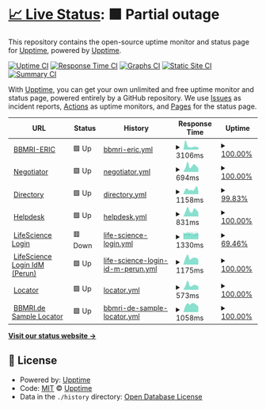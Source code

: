 # [📈 Live Status](https://status.bbmri-eric.eu): <!--live status--> **🟧 Partial outage**

This repository contains the open-source uptime monitor and status page for [Upptime](https://upptime.js.org), powered by [Upptime](https://github.com/upptime/upptime).

[![Uptime CI](https://github.com/bbmri-eric/status/workflows/Uptime%20CI/badge.svg)](https://github.com/bbmri-eric/status/actions?query=workflow%3A%22Uptime+CI%22)
[![Response Time CI](https://github.com/bbmri-eric/status/workflows/Response%20Time%20CI/badge.svg)](https://github.com/bbmri-eric/status/actions?query=workflow%3A%22Response+Time+CI%22)
[![Graphs CI](https://github.com/bbmri-eric/status/workflows/Graphs%20CI/badge.svg)](https://github.com/bbmri-eric/status/actions?query=workflow%3A%22Graphs+CI%22)
[![Static Site CI](https://github.com/bbmri-eric/status/workflows/Static%20Site%20CI/badge.svg)](https://github.com/bbmri-eric/status/actions?query=workflow%3A%22Static+Site+CI%22)
[![Summary CI](https://github.com/bbmri-eric/status/workflows/Summary%20CI/badge.svg)](https://github.com/bbmri-eric/status/actions?query=workflow%3A%22Summary+CI%22)

With [Upptime](https://upptime.js.org), you can get your own unlimited and free uptime monitor and status page, powered entirely by a GitHub repository. We use [Issues](https://github.com/upptime/upptime/issues) as incident reports, [Actions](https://github.com/bbmri-eric/status/actions) as uptime monitors, and [Pages](https://status.bbmri-eric.eu) for the status page.

<!--start: status pages-->
<!-- This summary is generated by Upptime (https://github.com/upptime/upptime) -->
<!-- Do not edit this manually, your changes will be overwritten -->
<!-- prettier-ignore -->
| URL | Status | History | Response Time | Uptime |
| --- | ------ | ------- | ------------- | ------ |
| <img alt="" src="https://icons.duckduckgo.com/ip3/www.bbmri-eric.eu.ico" height="13"> [BBMRI-ERIC](https://www.bbmri-eric.eu) | 🟩 Up | [bbmri-eric.yml](https://github.com/BBMRI-ERIC/status/commits/HEAD/history/bbmri-eric.yml) | <details><summary><img alt="Response time graph" src="./graphs/bbmri-eric/response-time-week.png" height="20"> 3106ms</summary><br><a href="https://status.bbmri-eric.eu/history/bbmri-eric"><img alt="Response time 2497" src="https://img.shields.io/endpoint?url=https%3A%2F%2Fraw.githubusercontent.com%2FBBMRI-ERIC%2Fstatus%2FHEAD%2Fapi%2Fbbmri-eric%2Fresponse-time.json"></a><br><a href="https://status.bbmri-eric.eu/history/bbmri-eric"><img alt="24-hour response time 1742" src="https://img.shields.io/endpoint?url=https%3A%2F%2Fraw.githubusercontent.com%2FBBMRI-ERIC%2Fstatus%2FHEAD%2Fapi%2Fbbmri-eric%2Fresponse-time-day.json"></a><br><a href="https://status.bbmri-eric.eu/history/bbmri-eric"><img alt="7-day response time 3106" src="https://img.shields.io/endpoint?url=https%3A%2F%2Fraw.githubusercontent.com%2FBBMRI-ERIC%2Fstatus%2FHEAD%2Fapi%2Fbbmri-eric%2Fresponse-time-week.json"></a><br><a href="https://status.bbmri-eric.eu/history/bbmri-eric"><img alt="30-day response time 2440" src="https://img.shields.io/endpoint?url=https%3A%2F%2Fraw.githubusercontent.com%2FBBMRI-ERIC%2Fstatus%2FHEAD%2Fapi%2Fbbmri-eric%2Fresponse-time-month.json"></a><br><a href="https://status.bbmri-eric.eu/history/bbmri-eric"><img alt="1-year response time 2495" src="https://img.shields.io/endpoint?url=https%3A%2F%2Fraw.githubusercontent.com%2FBBMRI-ERIC%2Fstatus%2FHEAD%2Fapi%2Fbbmri-eric%2Fresponse-time-year.json"></a></details> | <details><summary><a href="https://status.bbmri-eric.eu/history/bbmri-eric">100.00%</a></summary><a href="https://status.bbmri-eric.eu/history/bbmri-eric"><img alt="All-time uptime 97.39%" src="https://img.shields.io/endpoint?url=https%3A%2F%2Fraw.githubusercontent.com%2FBBMRI-ERIC%2Fstatus%2FHEAD%2Fapi%2Fbbmri-eric%2Fuptime.json"></a><br><a href="https://status.bbmri-eric.eu/history/bbmri-eric"><img alt="24-hour uptime 100.00%" src="https://img.shields.io/endpoint?url=https%3A%2F%2Fraw.githubusercontent.com%2FBBMRI-ERIC%2Fstatus%2FHEAD%2Fapi%2Fbbmri-eric%2Fuptime-day.json"></a><br><a href="https://status.bbmri-eric.eu/history/bbmri-eric"><img alt="7-day uptime 100.00%" src="https://img.shields.io/endpoint?url=https%3A%2F%2Fraw.githubusercontent.com%2FBBMRI-ERIC%2Fstatus%2FHEAD%2Fapi%2Fbbmri-eric%2Fuptime-week.json"></a><br><a href="https://status.bbmri-eric.eu/history/bbmri-eric"><img alt="30-day uptime 99.91%" src="https://img.shields.io/endpoint?url=https%3A%2F%2Fraw.githubusercontent.com%2FBBMRI-ERIC%2Fstatus%2FHEAD%2Fapi%2Fbbmri-eric%2Fuptime-month.json"></a><br><a href="https://status.bbmri-eric.eu/history/bbmri-eric"><img alt="1-year uptime 99.85%" src="https://img.shields.io/endpoint?url=https%3A%2F%2Fraw.githubusercontent.com%2FBBMRI-ERIC%2Fstatus%2FHEAD%2Fapi%2Fbbmri-eric%2Fuptime-year.json"></a></details>
| <img alt="" src="https://icons.duckduckgo.com/ip3/negotiator.bbmri-eric.eu.ico" height="13"> [Negotiator](https://negotiator.bbmri-eric.eu) | 🟩 Up | [negotiator.yml](https://github.com/BBMRI-ERIC/status/commits/HEAD/history/negotiator.yml) | <details><summary><img alt="Response time graph" src="./graphs/negotiator/response-time-week.png" height="20"> 694ms</summary><br><a href="https://status.bbmri-eric.eu/history/negotiator"><img alt="Response time 784" src="https://img.shields.io/endpoint?url=https%3A%2F%2Fraw.githubusercontent.com%2FBBMRI-ERIC%2Fstatus%2FHEAD%2Fapi%2Fnegotiator%2Fresponse-time.json"></a><br><a href="https://status.bbmri-eric.eu/history/negotiator"><img alt="24-hour response time 427" src="https://img.shields.io/endpoint?url=https%3A%2F%2Fraw.githubusercontent.com%2FBBMRI-ERIC%2Fstatus%2FHEAD%2Fapi%2Fnegotiator%2Fresponse-time-day.json"></a><br><a href="https://status.bbmri-eric.eu/history/negotiator"><img alt="7-day response time 694" src="https://img.shields.io/endpoint?url=https%3A%2F%2Fraw.githubusercontent.com%2FBBMRI-ERIC%2Fstatus%2FHEAD%2Fapi%2Fnegotiator%2Fresponse-time-week.json"></a><br><a href="https://status.bbmri-eric.eu/history/negotiator"><img alt="30-day response time 744" src="https://img.shields.io/endpoint?url=https%3A%2F%2Fraw.githubusercontent.com%2FBBMRI-ERIC%2Fstatus%2FHEAD%2Fapi%2Fnegotiator%2Fresponse-time-month.json"></a><br><a href="https://status.bbmri-eric.eu/history/negotiator"><img alt="1-year response time 771" src="https://img.shields.io/endpoint?url=https%3A%2F%2Fraw.githubusercontent.com%2FBBMRI-ERIC%2Fstatus%2FHEAD%2Fapi%2Fnegotiator%2Fresponse-time-year.json"></a></details> | <details><summary><a href="https://status.bbmri-eric.eu/history/negotiator">100.00%</a></summary><a href="https://status.bbmri-eric.eu/history/negotiator"><img alt="All-time uptime 99.94%" src="https://img.shields.io/endpoint?url=https%3A%2F%2Fraw.githubusercontent.com%2FBBMRI-ERIC%2Fstatus%2FHEAD%2Fapi%2Fnegotiator%2Fuptime.json"></a><br><a href="https://status.bbmri-eric.eu/history/negotiator"><img alt="24-hour uptime 100.00%" src="https://img.shields.io/endpoint?url=https%3A%2F%2Fraw.githubusercontent.com%2FBBMRI-ERIC%2Fstatus%2FHEAD%2Fapi%2Fnegotiator%2Fuptime-day.json"></a><br><a href="https://status.bbmri-eric.eu/history/negotiator"><img alt="7-day uptime 100.00%" src="https://img.shields.io/endpoint?url=https%3A%2F%2Fraw.githubusercontent.com%2FBBMRI-ERIC%2Fstatus%2FHEAD%2Fapi%2Fnegotiator%2Fuptime-week.json"></a><br><a href="https://status.bbmri-eric.eu/history/negotiator"><img alt="30-day uptime 100.00%" src="https://img.shields.io/endpoint?url=https%3A%2F%2Fraw.githubusercontent.com%2FBBMRI-ERIC%2Fstatus%2FHEAD%2Fapi%2Fnegotiator%2Fuptime-month.json"></a><br><a href="https://status.bbmri-eric.eu/history/negotiator"><img alt="1-year uptime 100.00%" src="https://img.shields.io/endpoint?url=https%3A%2F%2Fraw.githubusercontent.com%2FBBMRI-ERIC%2Fstatus%2FHEAD%2Fapi%2Fnegotiator%2Fuptime-year.json"></a></details>
| <img alt="" src="https://icons.duckduckgo.com/ip3/directory.bbmri-eric.eu.ico" height="13"> [Directory](https://directory.bbmri-eric.eu) | 🟩 Up | [directory.yml](https://github.com/BBMRI-ERIC/status/commits/HEAD/history/directory.yml) | <details><summary><img alt="Response time graph" src="./graphs/directory/response-time-week.png" height="20"> 1158ms</summary><br><a href="https://status.bbmri-eric.eu/history/directory"><img alt="Response time 977" src="https://img.shields.io/endpoint?url=https%3A%2F%2Fraw.githubusercontent.com%2FBBMRI-ERIC%2Fstatus%2FHEAD%2Fapi%2Fdirectory%2Fresponse-time.json"></a><br><a href="https://status.bbmri-eric.eu/history/directory"><img alt="24-hour response time 654" src="https://img.shields.io/endpoint?url=https%3A%2F%2Fraw.githubusercontent.com%2FBBMRI-ERIC%2Fstatus%2FHEAD%2Fapi%2Fdirectory%2Fresponse-time-day.json"></a><br><a href="https://status.bbmri-eric.eu/history/directory"><img alt="7-day response time 1158" src="https://img.shields.io/endpoint?url=https%3A%2F%2Fraw.githubusercontent.com%2FBBMRI-ERIC%2Fstatus%2FHEAD%2Fapi%2Fdirectory%2Fresponse-time-week.json"></a><br><a href="https://status.bbmri-eric.eu/history/directory"><img alt="30-day response time 1064" src="https://img.shields.io/endpoint?url=https%3A%2F%2Fraw.githubusercontent.com%2FBBMRI-ERIC%2Fstatus%2FHEAD%2Fapi%2Fdirectory%2Fresponse-time-month.json"></a><br><a href="https://status.bbmri-eric.eu/history/directory"><img alt="1-year response time 988" src="https://img.shields.io/endpoint?url=https%3A%2F%2Fraw.githubusercontent.com%2FBBMRI-ERIC%2Fstatus%2FHEAD%2Fapi%2Fdirectory%2Fresponse-time-year.json"></a></details> | <details><summary><a href="https://status.bbmri-eric.eu/history/directory">99.83%</a></summary><a href="https://status.bbmri-eric.eu/history/directory"><img alt="All-time uptime 99.13%" src="https://img.shields.io/endpoint?url=https%3A%2F%2Fraw.githubusercontent.com%2FBBMRI-ERIC%2Fstatus%2FHEAD%2Fapi%2Fdirectory%2Fuptime.json"></a><br><a href="https://status.bbmri-eric.eu/history/directory"><img alt="24-hour uptime 100.00%" src="https://img.shields.io/endpoint?url=https%3A%2F%2Fraw.githubusercontent.com%2FBBMRI-ERIC%2Fstatus%2FHEAD%2Fapi%2Fdirectory%2Fuptime-day.json"></a><br><a href="https://status.bbmri-eric.eu/history/directory"><img alt="7-day uptime 99.83%" src="https://img.shields.io/endpoint?url=https%3A%2F%2Fraw.githubusercontent.com%2FBBMRI-ERIC%2Fstatus%2FHEAD%2Fapi%2Fdirectory%2Fuptime-week.json"></a><br><a href="https://status.bbmri-eric.eu/history/directory"><img alt="30-day uptime 94.28%" src="https://img.shields.io/endpoint?url=https%3A%2F%2Fraw.githubusercontent.com%2FBBMRI-ERIC%2Fstatus%2FHEAD%2Fapi%2Fdirectory%2Fuptime-month.json"></a><br><a href="https://status.bbmri-eric.eu/history/directory"><img alt="1-year uptime 98.82%" src="https://img.shields.io/endpoint?url=https%3A%2F%2Fraw.githubusercontent.com%2FBBMRI-ERIC%2Fstatus%2FHEAD%2Fapi%2Fdirectory%2Fuptime-year.json"></a></details>
| <img alt="" src="https://icons.duckduckgo.com/ip3/helpdesk.bbmri-eric.eu.ico" height="13"> [Helpdesk](https://helpdesk.bbmri-eric.eu/RT) | 🟩 Up | [helpdesk.yml](https://github.com/BBMRI-ERIC/status/commits/HEAD/history/helpdesk.yml) | <details><summary><img alt="Response time graph" src="./graphs/helpdesk/response-time-week.png" height="20"> 831ms</summary><br><a href="https://status.bbmri-eric.eu/history/helpdesk"><img alt="Response time 853" src="https://img.shields.io/endpoint?url=https%3A%2F%2Fraw.githubusercontent.com%2FBBMRI-ERIC%2Fstatus%2FHEAD%2Fapi%2Fhelpdesk%2Fresponse-time.json"></a><br><a href="https://status.bbmri-eric.eu/history/helpdesk"><img alt="24-hour response time 553" src="https://img.shields.io/endpoint?url=https%3A%2F%2Fraw.githubusercontent.com%2FBBMRI-ERIC%2Fstatus%2FHEAD%2Fapi%2Fhelpdesk%2Fresponse-time-day.json"></a><br><a href="https://status.bbmri-eric.eu/history/helpdesk"><img alt="7-day response time 831" src="https://img.shields.io/endpoint?url=https%3A%2F%2Fraw.githubusercontent.com%2FBBMRI-ERIC%2Fstatus%2FHEAD%2Fapi%2Fhelpdesk%2Fresponse-time-week.json"></a><br><a href="https://status.bbmri-eric.eu/history/helpdesk"><img alt="30-day response time 878" src="https://img.shields.io/endpoint?url=https%3A%2F%2Fraw.githubusercontent.com%2FBBMRI-ERIC%2Fstatus%2FHEAD%2Fapi%2Fhelpdesk%2Fresponse-time-month.json"></a><br><a href="https://status.bbmri-eric.eu/history/helpdesk"><img alt="1-year response time 868" src="https://img.shields.io/endpoint?url=https%3A%2F%2Fraw.githubusercontent.com%2FBBMRI-ERIC%2Fstatus%2FHEAD%2Fapi%2Fhelpdesk%2Fresponse-time-year.json"></a></details> | <details><summary><a href="https://status.bbmri-eric.eu/history/helpdesk">100.00%</a></summary><a href="https://status.bbmri-eric.eu/history/helpdesk"><img alt="All-time uptime 99.86%" src="https://img.shields.io/endpoint?url=https%3A%2F%2Fraw.githubusercontent.com%2FBBMRI-ERIC%2Fstatus%2FHEAD%2Fapi%2Fhelpdesk%2Fuptime.json"></a><br><a href="https://status.bbmri-eric.eu/history/helpdesk"><img alt="24-hour uptime 100.00%" src="https://img.shields.io/endpoint?url=https%3A%2F%2Fraw.githubusercontent.com%2FBBMRI-ERIC%2Fstatus%2FHEAD%2Fapi%2Fhelpdesk%2Fuptime-day.json"></a><br><a href="https://status.bbmri-eric.eu/history/helpdesk"><img alt="7-day uptime 100.00%" src="https://img.shields.io/endpoint?url=https%3A%2F%2Fraw.githubusercontent.com%2FBBMRI-ERIC%2Fstatus%2FHEAD%2Fapi%2Fhelpdesk%2Fuptime-week.json"></a><br><a href="https://status.bbmri-eric.eu/history/helpdesk"><img alt="30-day uptime 100.00%" src="https://img.shields.io/endpoint?url=https%3A%2F%2Fraw.githubusercontent.com%2FBBMRI-ERIC%2Fstatus%2FHEAD%2Fapi%2Fhelpdesk%2Fuptime-month.json"></a><br><a href="https://status.bbmri-eric.eu/history/helpdesk"><img alt="1-year uptime 99.79%" src="https://img.shields.io/endpoint?url=https%3A%2F%2Fraw.githubusercontent.com%2FBBMRI-ERIC%2Fstatus%2FHEAD%2Fapi%2Fhelpdesk%2Fuptime-year.json"></a></details>
| <img alt="" src="https://lifescience-ri.eu/fileadmin/lifescience-ri/media/Images/login-grey-wide.jpg.png" height="13"> [LifeScience Login](https://login.aai.lifescience-ri.eu/oidc/.well-known/openid-configuration) | 🟥 Down | [life-science-login.yml](https://github.com/BBMRI-ERIC/status/commits/HEAD/history/life-science-login.yml) | <details><summary><img alt="Response time graph" src="./graphs/life-science-login/response-time-week.png" height="20"> 1330ms</summary><br><a href="https://status.bbmri-eric.eu/history/life-science-login"><img alt="Response time 1462" src="https://img.shields.io/endpoint?url=https%3A%2F%2Fraw.githubusercontent.com%2FBBMRI-ERIC%2Fstatus%2FHEAD%2Fapi%2Flife-science-login%2Fresponse-time.json"></a><br><a href="https://status.bbmri-eric.eu/history/life-science-login"><img alt="24-hour response time 1349" src="https://img.shields.io/endpoint?url=https%3A%2F%2Fraw.githubusercontent.com%2FBBMRI-ERIC%2Fstatus%2FHEAD%2Fapi%2Flife-science-login%2Fresponse-time-day.json"></a><br><a href="https://status.bbmri-eric.eu/history/life-science-login"><img alt="7-day response time 1330" src="https://img.shields.io/endpoint?url=https%3A%2F%2Fraw.githubusercontent.com%2FBBMRI-ERIC%2Fstatus%2FHEAD%2Fapi%2Flife-science-login%2Fresponse-time-week.json"></a><br><a href="https://status.bbmri-eric.eu/history/life-science-login"><img alt="30-day response time 1375" src="https://img.shields.io/endpoint?url=https%3A%2F%2Fraw.githubusercontent.com%2FBBMRI-ERIC%2Fstatus%2FHEAD%2Fapi%2Flife-science-login%2Fresponse-time-month.json"></a><br><a href="https://status.bbmri-eric.eu/history/life-science-login"><img alt="1-year response time 1398" src="https://img.shields.io/endpoint?url=https%3A%2F%2Fraw.githubusercontent.com%2FBBMRI-ERIC%2Fstatus%2FHEAD%2Fapi%2Flife-science-login%2Fresponse-time-year.json"></a></details> | <details><summary><a href="https://status.bbmri-eric.eu/history/life-science-login">69.46%</a></summary><a href="https://status.bbmri-eric.eu/history/life-science-login"><img alt="All-time uptime 99.58%" src="https://img.shields.io/endpoint?url=https%3A%2F%2Fraw.githubusercontent.com%2FBBMRI-ERIC%2Fstatus%2FHEAD%2Fapi%2Flife-science-login%2Fuptime.json"></a><br><a href="https://status.bbmri-eric.eu/history/life-science-login"><img alt="24-hour uptime 67.55%" src="https://img.shields.io/endpoint?url=https%3A%2F%2Fraw.githubusercontent.com%2FBBMRI-ERIC%2Fstatus%2FHEAD%2Fapi%2Flife-science-login%2Fuptime-day.json"></a><br><a href="https://status.bbmri-eric.eu/history/life-science-login"><img alt="7-day uptime 69.46%" src="https://img.shields.io/endpoint?url=https%3A%2F%2Fraw.githubusercontent.com%2FBBMRI-ERIC%2Fstatus%2FHEAD%2Fapi%2Flife-science-login%2Fuptime-week.json"></a><br><a href="https://status.bbmri-eric.eu/history/life-science-login"><img alt="30-day uptime 92.97%" src="https://img.shields.io/endpoint?url=https%3A%2F%2Fraw.githubusercontent.com%2FBBMRI-ERIC%2Fstatus%2FHEAD%2Fapi%2Flife-science-login%2Fuptime-month.json"></a><br><a href="https://status.bbmri-eric.eu/history/life-science-login"><img alt="1-year uptime 99.36%" src="https://img.shields.io/endpoint?url=https%3A%2F%2Fraw.githubusercontent.com%2FBBMRI-ERIC%2Fstatus%2FHEAD%2Fapi%2Flife-science-login%2Fuptime-year.json"></a></details>
| <img alt="" src="https://perun.aai.lifescience-ri.eu/assets/img/perun.ico" height="13"> [LifeScience Login IdM (Perun)](https://perun.aai.lifescience-ri.eu) | 🟩 Up | [life-science-login-id-m-perun.yml](https://github.com/BBMRI-ERIC/status/commits/HEAD/history/life-science-login-id-m-perun.yml) | <details><summary><img alt="Response time graph" src="./graphs/life-science-login-id-m-perun/response-time-week.png" height="20"> 1175ms</summary><br><a href="https://status.bbmri-eric.eu/history/life-science-login-id-m-perun"><img alt="Response time 1442" src="https://img.shields.io/endpoint?url=https%3A%2F%2Fraw.githubusercontent.com%2FBBMRI-ERIC%2Fstatus%2FHEAD%2Fapi%2Flife-science-login-id-m-perun%2Fresponse-time.json"></a><br><a href="https://status.bbmri-eric.eu/history/life-science-login-id-m-perun"><img alt="24-hour response time 867" src="https://img.shields.io/endpoint?url=https%3A%2F%2Fraw.githubusercontent.com%2FBBMRI-ERIC%2Fstatus%2FHEAD%2Fapi%2Flife-science-login-id-m-perun%2Fresponse-time-day.json"></a><br><a href="https://status.bbmri-eric.eu/history/life-science-login-id-m-perun"><img alt="7-day response time 1175" src="https://img.shields.io/endpoint?url=https%3A%2F%2Fraw.githubusercontent.com%2FBBMRI-ERIC%2Fstatus%2FHEAD%2Fapi%2Flife-science-login-id-m-perun%2Fresponse-time-week.json"></a><br><a href="https://status.bbmri-eric.eu/history/life-science-login-id-m-perun"><img alt="30-day response time 1221" src="https://img.shields.io/endpoint?url=https%3A%2F%2Fraw.githubusercontent.com%2FBBMRI-ERIC%2Fstatus%2FHEAD%2Fapi%2Flife-science-login-id-m-perun%2Fresponse-time-month.json"></a><br><a href="https://status.bbmri-eric.eu/history/life-science-login-id-m-perun"><img alt="1-year response time 1190" src="https://img.shields.io/endpoint?url=https%3A%2F%2Fraw.githubusercontent.com%2FBBMRI-ERIC%2Fstatus%2FHEAD%2Fapi%2Flife-science-login-id-m-perun%2Fresponse-time-year.json"></a></details> | <details><summary><a href="https://status.bbmri-eric.eu/history/life-science-login-id-m-perun">100.00%</a></summary><a href="https://status.bbmri-eric.eu/history/life-science-login-id-m-perun"><img alt="All-time uptime 99.77%" src="https://img.shields.io/endpoint?url=https%3A%2F%2Fraw.githubusercontent.com%2FBBMRI-ERIC%2Fstatus%2FHEAD%2Fapi%2Flife-science-login-id-m-perun%2Fuptime.json"></a><br><a href="https://status.bbmri-eric.eu/history/life-science-login-id-m-perun"><img alt="24-hour uptime 100.00%" src="https://img.shields.io/endpoint?url=https%3A%2F%2Fraw.githubusercontent.com%2FBBMRI-ERIC%2Fstatus%2FHEAD%2Fapi%2Flife-science-login-id-m-perun%2Fuptime-day.json"></a><br><a href="https://status.bbmri-eric.eu/history/life-science-login-id-m-perun"><img alt="7-day uptime 100.00%" src="https://img.shields.io/endpoint?url=https%3A%2F%2Fraw.githubusercontent.com%2FBBMRI-ERIC%2Fstatus%2FHEAD%2Fapi%2Flife-science-login-id-m-perun%2Fuptime-week.json"></a><br><a href="https://status.bbmri-eric.eu/history/life-science-login-id-m-perun"><img alt="30-day uptime 100.00%" src="https://img.shields.io/endpoint?url=https%3A%2F%2Fraw.githubusercontent.com%2FBBMRI-ERIC%2Fstatus%2FHEAD%2Fapi%2Flife-science-login-id-m-perun%2Fuptime-month.json"></a><br><a href="https://status.bbmri-eric.eu/history/life-science-login-id-m-perun"><img alt="1-year uptime 99.98%" src="https://img.shields.io/endpoint?url=https%3A%2F%2Fraw.githubusercontent.com%2FBBMRI-ERIC%2Fstatus%2FHEAD%2Fapi%2Flife-science-login-id-m-perun%2Fuptime-year.json"></a></details>
| <img alt="" src="https://icons.duckduckgo.com/ip3/locator.bbmri-eric.eu.ico" height="13"> [Locator](https://locator.bbmri-eric.eu) | 🟩 Up | [locator.yml](https://github.com/BBMRI-ERIC/status/commits/HEAD/history/locator.yml) | <details><summary><img alt="Response time graph" src="./graphs/locator/response-time-week.png" height="20"> 573ms</summary><br><a href="https://status.bbmri-eric.eu/history/locator"><img alt="Response time 694" src="https://img.shields.io/endpoint?url=https%3A%2F%2Fraw.githubusercontent.com%2FBBMRI-ERIC%2Fstatus%2FHEAD%2Fapi%2Flocator%2Fresponse-time.json"></a><br><a href="https://status.bbmri-eric.eu/history/locator"><img alt="24-hour response time 433" src="https://img.shields.io/endpoint?url=https%3A%2F%2Fraw.githubusercontent.com%2FBBMRI-ERIC%2Fstatus%2FHEAD%2Fapi%2Flocator%2Fresponse-time-day.json"></a><br><a href="https://status.bbmri-eric.eu/history/locator"><img alt="7-day response time 573" src="https://img.shields.io/endpoint?url=https%3A%2F%2Fraw.githubusercontent.com%2FBBMRI-ERIC%2Fstatus%2FHEAD%2Fapi%2Flocator%2Fresponse-time-week.json"></a><br><a href="https://status.bbmri-eric.eu/history/locator"><img alt="30-day response time 686" src="https://img.shields.io/endpoint?url=https%3A%2F%2Fraw.githubusercontent.com%2FBBMRI-ERIC%2Fstatus%2FHEAD%2Fapi%2Flocator%2Fresponse-time-month.json"></a><br><a href="https://status.bbmri-eric.eu/history/locator"><img alt="1-year response time 694" src="https://img.shields.io/endpoint?url=https%3A%2F%2Fraw.githubusercontent.com%2FBBMRI-ERIC%2Fstatus%2FHEAD%2Fapi%2Flocator%2Fresponse-time-year.json"></a></details> | <details><summary><a href="https://status.bbmri-eric.eu/history/locator">100.00%</a></summary><a href="https://status.bbmri-eric.eu/history/locator"><img alt="All-time uptime 97.44%" src="https://img.shields.io/endpoint?url=https%3A%2F%2Fraw.githubusercontent.com%2FBBMRI-ERIC%2Fstatus%2FHEAD%2Fapi%2Flocator%2Fuptime.json"></a><br><a href="https://status.bbmri-eric.eu/history/locator"><img alt="24-hour uptime 100.00%" src="https://img.shields.io/endpoint?url=https%3A%2F%2Fraw.githubusercontent.com%2FBBMRI-ERIC%2Fstatus%2FHEAD%2Fapi%2Flocator%2Fuptime-day.json"></a><br><a href="https://status.bbmri-eric.eu/history/locator"><img alt="7-day uptime 100.00%" src="https://img.shields.io/endpoint?url=https%3A%2F%2Fraw.githubusercontent.com%2FBBMRI-ERIC%2Fstatus%2FHEAD%2Fapi%2Flocator%2Fuptime-week.json"></a><br><a href="https://status.bbmri-eric.eu/history/locator"><img alt="30-day uptime 100.00%" src="https://img.shields.io/endpoint?url=https%3A%2F%2Fraw.githubusercontent.com%2FBBMRI-ERIC%2Fstatus%2FHEAD%2Fapi%2Flocator%2Fuptime-month.json"></a><br><a href="https://status.bbmri-eric.eu/history/locator"><img alt="1-year uptime 97.45%" src="https://img.shields.io/endpoint?url=https%3A%2F%2Fraw.githubusercontent.com%2FBBMRI-ERIC%2Fstatus%2FHEAD%2Fapi%2Flocator%2Fuptime-year.json"></a></details>
| <img alt="" src="https://icons.duckduckgo.com/ip3/samplelocator.bbmri.de.ico" height="13"> [BBMRI.de Sample Locator](https://samplelocator.bbmri.de) | 🟩 Up | [bbmri-de-sample-locator.yml](https://github.com/BBMRI-ERIC/status/commits/HEAD/history/bbmri-de-sample-locator.yml) | <details><summary><img alt="Response time graph" src="./graphs/bbmri-de-sample-locator/response-time-week.png" height="20"> 1058ms</summary><br><a href="https://status.bbmri-eric.eu/history/bbmri-de-sample-locator"><img alt="Response time 1309" src="https://img.shields.io/endpoint?url=https%3A%2F%2Fraw.githubusercontent.com%2FBBMRI-ERIC%2Fstatus%2FHEAD%2Fapi%2Fbbmri-de-sample-locator%2Fresponse-time.json"></a><br><a href="https://status.bbmri-eric.eu/history/bbmri-de-sample-locator"><img alt="24-hour response time 781" src="https://img.shields.io/endpoint?url=https%3A%2F%2Fraw.githubusercontent.com%2FBBMRI-ERIC%2Fstatus%2FHEAD%2Fapi%2Fbbmri-de-sample-locator%2Fresponse-time-day.json"></a><br><a href="https://status.bbmri-eric.eu/history/bbmri-de-sample-locator"><img alt="7-day response time 1058" src="https://img.shields.io/endpoint?url=https%3A%2F%2Fraw.githubusercontent.com%2FBBMRI-ERIC%2Fstatus%2FHEAD%2Fapi%2Fbbmri-de-sample-locator%2Fresponse-time-week.json"></a><br><a href="https://status.bbmri-eric.eu/history/bbmri-de-sample-locator"><img alt="30-day response time 1223" src="https://img.shields.io/endpoint?url=https%3A%2F%2Fraw.githubusercontent.com%2FBBMRI-ERIC%2Fstatus%2FHEAD%2Fapi%2Fbbmri-de-sample-locator%2Fresponse-time-month.json"></a><br><a href="https://status.bbmri-eric.eu/history/bbmri-de-sample-locator"><img alt="1-year response time 1398" src="https://img.shields.io/endpoint?url=https%3A%2F%2Fraw.githubusercontent.com%2FBBMRI-ERIC%2Fstatus%2FHEAD%2Fapi%2Fbbmri-de-sample-locator%2Fresponse-time-year.json"></a></details> | <details><summary><a href="https://status.bbmri-eric.eu/history/bbmri-de-sample-locator">100.00%</a></summary><a href="https://status.bbmri-eric.eu/history/bbmri-de-sample-locator"><img alt="All-time uptime 98.92%" src="https://img.shields.io/endpoint?url=https%3A%2F%2Fraw.githubusercontent.com%2FBBMRI-ERIC%2Fstatus%2FHEAD%2Fapi%2Fbbmri-de-sample-locator%2Fuptime.json"></a><br><a href="https://status.bbmri-eric.eu/history/bbmri-de-sample-locator"><img alt="24-hour uptime 100.00%" src="https://img.shields.io/endpoint?url=https%3A%2F%2Fraw.githubusercontent.com%2FBBMRI-ERIC%2Fstatus%2FHEAD%2Fapi%2Fbbmri-de-sample-locator%2Fuptime-day.json"></a><br><a href="https://status.bbmri-eric.eu/history/bbmri-de-sample-locator"><img alt="7-day uptime 100.00%" src="https://img.shields.io/endpoint?url=https%3A%2F%2Fraw.githubusercontent.com%2FBBMRI-ERIC%2Fstatus%2FHEAD%2Fapi%2Fbbmri-de-sample-locator%2Fuptime-week.json"></a><br><a href="https://status.bbmri-eric.eu/history/bbmri-de-sample-locator"><img alt="30-day uptime 100.00%" src="https://img.shields.io/endpoint?url=https%3A%2F%2Fraw.githubusercontent.com%2FBBMRI-ERIC%2Fstatus%2FHEAD%2Fapi%2Fbbmri-de-sample-locator%2Fuptime-month.json"></a><br><a href="https://status.bbmri-eric.eu/history/bbmri-de-sample-locator"><img alt="1-year uptime 99.88%" src="https://img.shields.io/endpoint?url=https%3A%2F%2Fraw.githubusercontent.com%2FBBMRI-ERIC%2Fstatus%2FHEAD%2Fapi%2Fbbmri-de-sample-locator%2Fuptime-year.json"></a></details>

<!--end: status pages-->

[**Visit our status website →**](https://status.bbmri-eric.eu)

## 📄 License

- Powered by: [Upptime](https://github.com/upptime/upptime)
- Code: [MIT](./LICENSE) © [Upptime](https://upptime.js.org)
- Data in the `./history` directory: [Open Database License](https://opendatacommons.org/licenses/odbl/1-0/)
